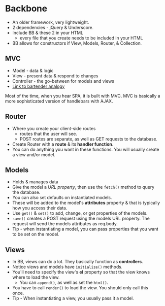 # Backbone

- An older framework, very lightweight.
- 2 dependencies - jQuery & Underscore.
- Include BB & these 2 in your HTML
  - every file that you create needs to be included in your HTML
- BB allows for constructors if View, Models, Router, & Collection.

## MVC

- Model - data & logic
- View - present data & respond to changes
- Controller - the go-between for models and views
- [Link to bartender analogy](https://medium.freecodecamp.com/model-view-controller-mvc-explained-through-ordering-drinks-at-the-bar-efcba6255053#.tied93vc9)

Most of the time, when you hear SPA, it is built with MVC.  MVC is basically a more sophisticated  version of handlebars with AJAX.

## Router

- Where you create your client-side routes
  - routes that the user will see.
  - POST routes are separate, as well as GET requests to the database.
- Create Router with a **route** & its **handler function**.
- You can do anything you want in these functions. You will usually create a view and/or model.

## Models

- Holds & manages data
- Give the model a *URL property*, then use the `fetch()` method to query the database.
- You can also set defaults on instantiated models.
- These will be added to the model's **attributes** property & that is typically how you access their data.
- Use `get()` & `set()` to add, change, or get properties of the models.
- `save()` creates a POST request using the models URL property.  The request will send the models attributes as req.body.
- Tip - when instantiating a model, you can pass properties that you want to be set on the model.

## Views

- In BB, views can do a lot.  They basically function as **controllers**.
- Notice views and models have `initialize()` methods.
- You'll need to specify the view's **el** property so that the view knows where to load the view.
  - You can `append()`, as well as set the `html()`.
- You have to call `render()` to load the view. You should only call this once.
- Tip - When instantiating a view, you usually pass it a model.